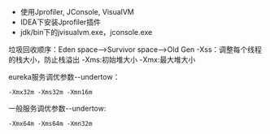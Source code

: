 - 使用Jprofiler, JConsole, VisualVM
- IDEA下安装Jprofiler插件
- jdk/bin下的jvisualvm.exe，jconsole.exe

垃圾回收顺序：Eden space-->Survivor space-->Old Gen
-Xss：调整每个线程的栈大小，防止栈溢出
-Xms:初始堆大小
-Xmx:最大堆大小

eureka服务调优参数--undertow：
```
-Xmx32m -Xms32m -Xmn16m
```

一般服务调优参数--undertow:
```
-Xmx64m -Xms64m -Xmn32m
```